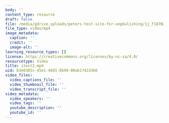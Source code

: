 ```yaml
---
body: ''
content_type: resource
draft: false
file: /media/gdrive_uploads/peters-test-site-for-unpbulishing/1j_f187BZ4asuowCnWkygcfRnG1_IYaBA/itest2.mp4
file_type: video/mp4
image_metadata:
  caption: ''
  credit: ''
  image-alt: ''
learning_resource_types: []
license: https://creativecommons.org/licenses/by-nc-sa/4.0/
resourcetype: Video
title: itest2.mp4
uid: b3e0385c-45e1-40d1-8b99-00ab174224b6
video_files:
  video_captions_file: ''
  video_thumbnail_file: ''
  video_transcript_file: ''
video_metadata:
  video_speakers: ''
  video_tags: ''
  youtube_description: ''
  youtube_id: ''
---
```


